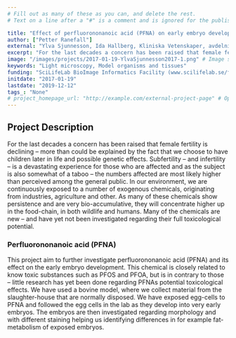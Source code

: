 ```yaml
---
# Fill out as many of these as you can, and delete the rest.
# Text on a line after a "#" is a comment and is ignored for the published page.

title: "Effect of perfluorononanoic acid (PFNA) on early embryo development in vitro"
author: ["Petter Ranefall"]
external: "Ylva Sjunnesson, Ida Hallberg, Kliniska Vetenskaper, avdelningen för reproduktion, SLU"
excerpt: "For the last decades a concern has been raised that female fertility is declining – more than could be explained by the fact that we choose to have children later in life and possible genetic effects. Subfertility – and infertility – is a devastating experience for those who are affected and as the subject is also somewhat of a taboo – the numbers affected are most likely higher than perceived among the general public."
image: "/images/projects/2017-01-19-YlvaSjunnesson2017-1.png" # Image should be pushed to /images/projects/YYYY-MM-DD-projectid/ before
keywords: "Light microscopy, Model organisms and tissues"
funding: "SciLifeLab BioImage Informatics Facility (www.scilifelab.se/facilities/bioimage-informatics)"
initdate: "2017-01-19"
lastdate: "2019-12-12"
tags_: "None"
# project_homepage_url: "http://example.com/external-project-page" # Optional external homepage for this project
---
```


## Project Description
For the last decades a concern has been raised that female fertility is declining – more than could be explained by the fact that we choose to have children later in life and possible genetic effects. Subfertility – and infertility – is a devastating experience for those who are affected and as the subject is also somewhat of a taboo – the numbers affected are most likely higher than perceived among the general public. 
In our environment, we are continuously exposed to a number of exogenous chemicals, originating from industries, agriculture and other. As many of these chemicals show persistence and are very bio-accumulative, they will concentrate higher up in the food-chain, in both wildlife and humans. Many of the chemicals are new – and have yet not been investigated regarding their full toxicological potential.

### Perfluorononanoic acid (PFNA)  

This project  aim to further investigate perfluorononanoic acid (PFNA) and its effect on the early embryo development. This chemical is closely related to know toxic substances such as PFOS and PFOA, but is in contrary to those – little research has yet been done regarding PFNAs potential toxicological effects.
We have used a bovine model, where we collect material from the slaughter-house that are normally disposed. We have exposed egg-cells to PFNA and followed the egg cells in the lab as they develop into very early embryos. The embryos are then investigated regarding morphology and with different staining helping us identifying differences in for example fat-metabolism of exposed embryos. 
